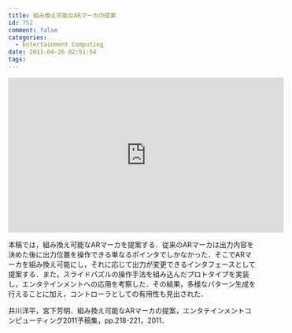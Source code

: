 ```yaml
---
title: 組み換え可能なARマーカの提案
id: 752
comment: false
categories:
  - Entertainment Computing
date: 2011-04-26 02:51:54
tags:
---
```



<iframe width="560" height="315" src="https://www.youtube.com/embed/0bMSE-zB3Yo" frameborder="0" allowfullscreen></iframe>



本稿では，組み換え可能なARマーカを提案する．従来のARマーカは出力内容を決めた後に出力位置を操作できる単なるポインタでしかなかった．そこでARマーカを組み換え可能にし，それに応じて出力が変更できるインタフェースとして提案する．また，スライドパズルの操作手法を組み込んだプロトタイプを実装し，エンタテインメントへの応用を考察した．その結果，多様なパターン生成を行えることに加え，コントローラとしての有用性も見出された．

井川洋平，宮下芳明．組み換え可能なARマーカの提案，エンタテインメントコンピューティング2011予稿集，pp.218-221，2011．
